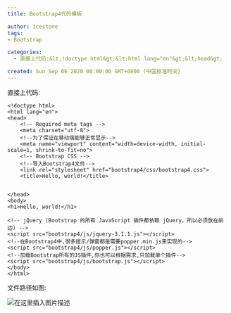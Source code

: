 ```yaml
---
title: Bootstrap4代码模板

author: icestone
tags:
- Bootstrap

categories:  
  - 直接上代码:&lt;!doctype html&gt;&lt;html lang="en"&gt;&lt;head&gt;    &lt;!-- Required meta tags --&gt;    &lt;meta charset="utf-8"&gt;    &lt;!--为了保证在移动端能够正常显示--&gt;    &lt;meta name="viewport" content="width=device-width, initial-scale=1, shrink-to-fi  

created: Sun Sep 06 2020 00:00:00 GMT+0800 (中国标准时间)
---
```

直接上代码:

    
    <!doctype html>
    <html lang="en">
    <head>
        <!-- Required meta tags -->
        <meta charset="utf-8">
        <!--为了保证在移动端能够正常显示-->
        <meta name="viewport" content="width=device-width, initial-scale=1, shrink-to-fit=no">
        <!-- Bootstrap CSS -->
        <!--导入Bootstrap4文件-->
        <link rel="stylesheet" href="bootstrap4/css/bootstrap4.css">
        <title>Hello, world!</title>
    
    
    </head>
    <body>
    <h1>Hello, world!</h1>
    
    <!-- jQuery (Bootstrap 的所有 JavaScript 插件都依赖 jQuery，所以必须放在前边) -->
    <script src="bootstrap4/js/jquery-3.1.1.js"></script>
    <!--在Bootstrap4中,很多提示/弹窗都是需要popper.min.js来实现的-->
    <script src="bootstrap4/js/popper.js"></script>
    <!--加载Bootstrap所有的JS插件,你也可以根据需求,只加载单个插件-->
    <script src="bootstrap4/js/bootstrap.js"></script>
    </body>
    </html>
    

文件路径如图:

![在这里插入图片描述](https://img-blog.csdnimg.cn/20200906002530934.png?x-oss-process=image/watermark,type_ZmFuZ3poZW5naGVpdGk,shadow_10,text_aHR0cHM6Ly9ibG9nLmNzZG4ubmV0L2ljZV9zdG9uZV9rYWk=,size_16,color_FFFFFF,t_70#pic_center)